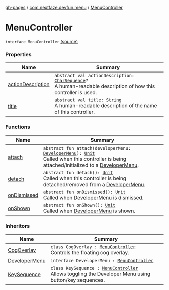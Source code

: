 [gh-pages](../../index.md) / [com.nextfaze.devfun.menu](../index.md) / [MenuController](./index.md)

# MenuController

`interface MenuController` [(source)](https://github.com/NextFaze/dev-fun/tree/master/devfun-menu/src/main/java/com/nextfaze/devfun/menu/DeveloperMenu.kt#L41)

### Properties

| Name | Summary |
|---|---|
| [actionDescription](action-description.md) | `abstract val actionDescription: `[`CharSequence`](https://kotlinlang.org/api/latest/jvm/stdlib/kotlin/-char-sequence/index.html)`?`<br>A human-readable description of how this controller is used. |
| [title](title.md) | `abstract val title: `[`String`](https://kotlinlang.org/api/latest/jvm/stdlib/kotlin/-string/index.html)<br>A human-readable description of the name of this controller. |

### Functions

| Name | Summary |
|---|---|
| [attach](attach.md) | `abstract fun attach(developerMenu: `[`DeveloperMenu`](../-developer-menu/index.md)`): `[`Unit`](https://kotlinlang.org/api/latest/jvm/stdlib/kotlin/-unit/index.html)<br>Called when this controller is being attached/initialized to a [DeveloperMenu](../-developer-menu/index.md). |
| [detach](detach.md) | `abstract fun detach(): `[`Unit`](https://kotlinlang.org/api/latest/jvm/stdlib/kotlin/-unit/index.html)<br>Called when this controller is being detached/removed from a [DeveloperMenu](../-developer-menu/index.md). |
| [onDismissed](on-dismissed.md) | `abstract fun onDismissed(): `[`Unit`](https://kotlinlang.org/api/latest/jvm/stdlib/kotlin/-unit/index.html)<br>Called when [DeveloperMenu](../-developer-menu/index.md) is dismissed. |
| [onShown](on-shown.md) | `abstract fun onShown(): `[`Unit`](https://kotlinlang.org/api/latest/jvm/stdlib/kotlin/-unit/index.html)<br>Called when [DeveloperMenu](../-developer-menu/index.md) is shown. |

### Inheritors

| Name | Summary |
|---|---|
| [CogOverlay](../../com.nextfaze.devfun.menu.controllers/-cog-overlay/index.md) | `class CogOverlay : `[`MenuController`](./index.md)<br>Controls the floating cog overlay. |
| [DeveloperMenu](../-developer-menu/index.md) | `interface DeveloperMenu : `[`MenuController`](./index.md) |
| [KeySequence](../../com.nextfaze.devfun.menu.controllers/-key-sequence/index.md) | `class KeySequence : `[`MenuController`](./index.md)<br>Allows toggling the Developer Menu using button/key sequences. |

